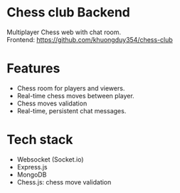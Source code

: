 # Chess club Backend  
Multiplayer Chess web with chat room.  
Frontend: https://github.com/khuongduy354/chess-club

# Features   
- Chess room for players and viewers.
- Real-time chess moves between player.   
- Chess moves validation
- Real-time, persistent chat messages.   

# Tech stack 
- Websocket (Socket.io)
- Express.js 
- MongoDB
- Chess.js: chess move validation